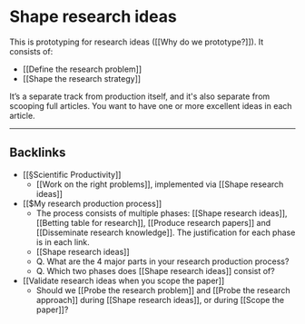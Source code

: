 # Shape research ideas
This is prototyping for research ideas ([[Why do we prototype?]]). It consists of:

* [[Define the research problem]]
* [[Shape the research strategy]]

It’s a separate track from production itself, and it's also separate from scooping full articles. You want to have one or more excellent ideas in each article.

<!-- #promoted     -->
---

## Backlinks
* [[§Scientific Productivity]]
	* [[Work on the right problems]], implemented via [[Shape research ideas]]
* [[$My research production process]]
	* The process consists of multiple phases: [[Shape research ideas]], [[Betting table for research]], [[Produce research papers]] and [[Disseminate research knowledge]]. The justification for each phase is in each link.
	* [[Shape research ideas]]
	* Q. What are the 4 major parts in your research production process?
	* Q. Which two phases does [[Shape research ideas]] consist of?
* [[Validate research ideas when you scope the paper]]
	* Should we [[Probe the research problem]] and [[Probe the research approach]] during [[Shape research ideas]], or during [[Scope the paper]]?

<!-- {BearID:57A578BB-EB61-44B6-BAE1-11F813BC66C6-469-000002E0E4410E6F} -->
